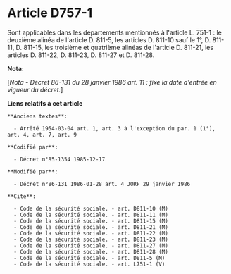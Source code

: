 # Article D757-1

Sont applicables dans les départements mentionnés à l'article L. 751-1   : le deuxième alinéa de l'article D. 811-5, les
articles D. 811-10 sauf le 1°, D. 811-11, D. 811-15, les troisième et quatrième alinéas de l'article D. 811-21, les articles
D. 811-22, D. 811-23, D. 811-27 et D. 811-28.

**Nota:**

[*Nota - Décret 86-131 du 28 janvier 1986 art. 11 : fixe la date d'entrée en vigueur du décret.*]

**Liens relatifs à cet article**

	**Anciens textes**:

	  - Arrêté 1954-03-04 art. 1, art. 3 à l'exception du par. 1 (1°), art. 4, art. 7, art. 9

	**Codifié par**:

	  - Décret n°85-1354 1985-12-17

	**Modifié par**:

	  - Décret n°86-131 1986-01-28 art. 4 JORF 29 janvier 1986

	**Cite**:

	  - Code de la sécurité sociale. - art. D811-10 (M)
	  - Code de la sécurité sociale. - art. D811-11 (M)
	  - Code de la sécurité sociale. - art. D811-15 (M)
	  - Code de la sécurité sociale. - art. D811-21 (M)
	  - Code de la sécurité sociale. - art. D811-22 (M)
	  - Code de la sécurité sociale. - art. D811-23 (M)
	  - Code de la sécurité sociale. - art. D811-27 (M)
	  - Code de la sécurité sociale. - art. D811-28 (M)
	  - Code de la sécurité sociale. - art. D811-5 (M)
	  - Code de la sécurité sociale. - art. L751-1 (V)
